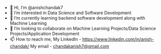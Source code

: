 - 👋 Hi, I’m @anishchandak7
- 👀 I’m interested in Data Science and Software Development
- 🌱 I’m currently learning backend software development along with Machine Learning
- 💞️ I’m looking to collaborate on Machine Learning Projects/Data Science Projects/Application Development
- 📫 How to reach me, My LinkedIn - https://www.linkedin.com/in/anish-chandak/
                      My email - chandakanish7@gmail.com

<!---
anishchandak7/anishchandak7 is a ✨ special ✨ repository because its `README.md` (this file) appears on your GitHub profile.
You can click the Preview link to take a look at your changes.
--->
